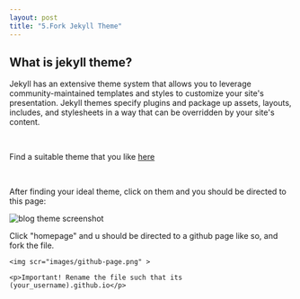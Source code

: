```yaml
---
layout: post
title: "5.Fork Jekyll Theme"
---
```

<html> 
  <body>
    <h2>What is jekyll theme?</h2>
    <p>Jekyll has an extensive theme system that allows you to leverage community-maintained templates and styles to customize your site's presentation. 
      Jekyll themes specify plugins and package up assets, layouts, includes, and stylesheets in a way that can be overridden by your site's content.
    </p>
    <br />
    <p>Find a suitable theme that you like <a href= "http://jekyllthemes.org/">here</a></p>
    <br />
    <p>After finding your ideal theme, click on them and you should be directed to this page:</p>
    <img scr="images/caymen-page.png" alt="blog theme screenshot">
    <p>Click "homepage" and u should be directed to a github page like so, and fork the file.</p>
   
    <img scr="images/github-page.png" >
    
    <p>Important! Rename the file such that its (your_username).github.io</p>
    
  </body>
</html>

